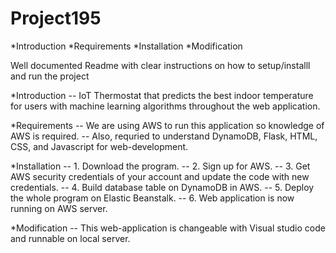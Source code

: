 # Project195


*Introduction
*Requirements
*Installation
*Modification

Well documented Readme with clear instructions on how to setup/installl and run the project


*Introduction
-- IoT Thermostat that predicts the best indoor temperature for users with machine learning algorithms throughout the web application.

*Requirements
-- We are using AWS to run this application so knowledge of AWS is required.
-- Also, requried to understand DynamoDB, Flask, HTML, CSS, and Javascript for web-development.


*Installation
-- 1. Download the program.
-- 2. Sign up for AWS.
-- 3. Get AWS security credentials of your account and update the code with new credentials.
-- 4. Build database table on DynamoDB in AWS.
-- 5. Deploy the whole program on Elastic Beanstalk.
-- 6. Web application is now running on AWS server. 

*Modification
-- This web-application is changeable with Visual studio code and runnable on local server.
